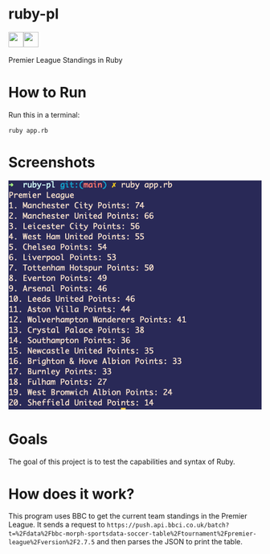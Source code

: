 # ruby-pl
<img src='https://media.geeksforgeeks.org/wp-content/cdn-uploads/20190902124355/ruby-programming-language.png' width='30px' height='30px' /><img src='https://library.kissclipart.com/20181205/zaw/kissclipart-premier-league-1992-clipart-199293-fa-premier-l-d49d30556c57d022.jpg' width='30px' height='30px' />

Premier League Standings in Ruby

# How to Run
Run this in a terminal:
```
ruby app.rb
```

# Screenshots
![Table as of 4/20/21](/images/table.png?raw=true "Table as of 4/20/21")

# Goals
The goal of this project is to test the capabilities and syntax of Ruby.

# How does it work?
This program uses BBC to get the current team standings in the Premier League. It sends a request to `https://push.api.bbci.co.uk/batch?t=%2Fdata%2Fbbc-morph-sportsdata-soccer-table%2Ftournament%2Fpremier-league%2Fversion%2F2.7.5` and then parses the JSON to print the table.